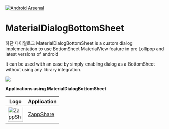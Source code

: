 

[![Android Arsenal](https://img.shields.io/badge/Android%20Arsenal-MaterialDialogBottomSheet-green.svg?style=flat)](https://android-arsenal.com/details/1/2057)
# MaterialDialogBottomSheet
하단 다이얼로그
MaterialDialogBottomSheet is a custom dialog implementation to use BottomSheet MaterialView feature in pre Lollipop and latest versions of android

It can be used with an ease by simply enabling dialog as a BottomSheet without using any library integration.


<img src="https://cloud.githubusercontent.com/assets/11768239/8396480/05f0dc04-1dc5-11e5-8a9e-788b00a475b3.png"/>



**Applications using MaterialDialogBottomSheet**


Logo     | Application
-------- | ---
<img src="https://cloud.githubusercontent.com/assets/11768239/8404848/050c033c-1e6e-11e5-8800-13f2661e2565.png" alt="ZappShare" width="48" height="48"/> | <a href="https://play.google.com/store/apps/details?id=com.takeoffandroid.zappshare" target="_blank">ZappShare</a>



